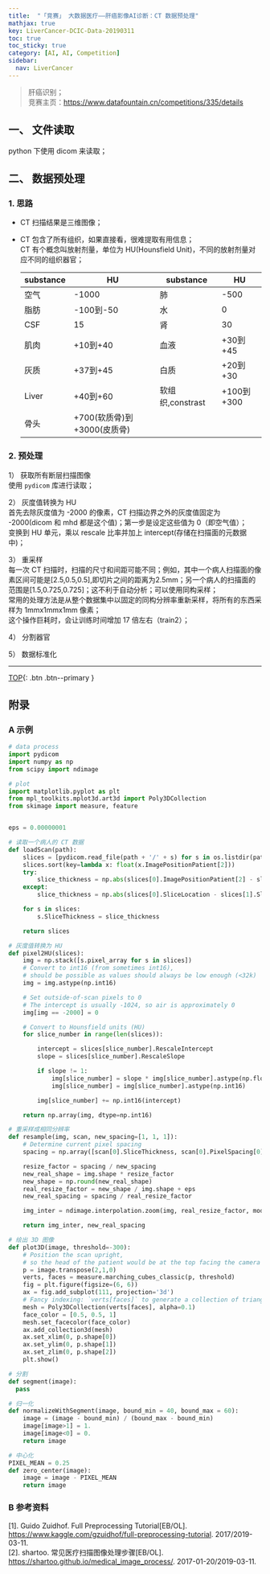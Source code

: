 ```yaml
---
title:  "「竞赛」 大数据医疗——肝癌影像AI诊断：CT 数据预处理"
mathjax: true
key: LiverCancer-DCIC-Data-20190311
toc: true
toc_sticky: true
category: [AI, AI, Competition]
sidebar:
  nav: LiverCancer
---
```

<span id='head'></span>


>肝癌识别；    
竞赛主页：<https://www.datafountain.cn/competitions/335/details>   

## 一、 文件读取
python 下使用 dicom 来读取；  

<!--more-->

## 二、 数据预处理
### 1. 思路
- CT 扫描结果是三维图像；   
- CT 包含了所有组织，如果直接看，很难提取有用信息；   
  CT 有个概念叫放射剂量，单位为 HU(Hounsfield Unit)，不同的放射剂量对应不同的组织器官；  

  | substance | 	HU | substance | 	HU |
  | --- | --- | --- | --- |
  | 空气 | 	-1000 | 肺	| -500 |
  | 脂肪	| -100到-50 | 水	| 0  |
  | CSF	| 15 | 肾	| 30 |
  | 肌肉	| +10到+40 | 血液	| +30到+45 |
  | 灰质	| +37到+45 | 白质	| +20到+30 |
  | Liver	| +40到+60 | 软组织,constrast	| +100到+300 |
  | 骨头	| +700(软质骨)到+3000(皮质骨) |

### 2. 预处理
1） 获取所有断层扫描图像   
使用 `pydicom` 库进行读取；  

2） 灰度值转换为 HU   
首先去除灰度值为 -2000 的像素，CT 扫描边界之外的灰度值固定为 -2000(dicom 和 mhd 都是这个值)；第一步是设定这些值为 0（即空气值）；   
变换到 HU 单元，乘以 rescale 比率并加上 intercept(存储在扫描面的元数据中)；   

3） 重采样  
每一次 CT 扫描时，扫描的尺寸和间距可能不同；例如，其中一个病人扫描面的像素区间可能是[2.5,0.5,0.5],即切片之间的距离为2.5mm；另一个病人的扫描面的范围是[1.5,0.725,0.725]；这不利于自动分析；可以使用同构采样；  
常用的处理方法是从整个数据集中以固定的同构分辨率重新采样，将所有的东西采样为 1mmx1mmx1mm 像素；   
这个操作巨耗时，会让训练时间增加 17 倍左右（train2）；    

4） 分割器官    

5） 数据标准化  


-------------------  
[TOP](#head){: .btn .btn--primary }



## 附录
### A 示例
```python
# data process
import pydicom
import numpy as np
from scipy import ndimage

# plot
import matplotlib.pyplot as plt
from mpl_toolkits.mplot3d.art3d import Poly3DCollection
from skimage import measure, feature


eps = 0.00000001

# 读取一个病人的 CT 数据
def loadScan(path):
    slices = [pydicom.read_file(path + '/' + s) for s in os.listdir(path)]
    slices.sort(key=lambda x: float(x.ImagePositionPatient[2]))
    try:
        slice_thickness = np.abs(slices[0].ImagePositionPatient[2] - slices[1].ImagePositionPatient[2])
    except:
        slice_thickness = np.abs(slices[0].SliceLocation - slices[1].SliceLocation)

    for s in slices:
        s.SliceThickness = slice_thickness

    return slices

# 灰度值转换为 HU
def pixel2HU(slices):
    img = np.stack([s.pixel_array for s in slices])
    # Convert to int16 (from sometimes int16),
    # should be possible as values should always be low enough (<32k)
    img = img.astype(np.int16)

    # Set outside-of-scan pixels to 0
    # The intercept is usually -1024, so air is approximately 0
    img[img == -2000] = 0

    # Convert to Hounsfield units (HU)
    for slice_number in range(len(slices)):

        intercept = slices[slice_number].RescaleIntercept
        slope = slices[slice_number].RescaleSlope

        if slope != 1:
            img[slice_number] = slope * img[slice_number].astype(np.float64)
            img[slice_number] = img[slice_number].astype(np.int16)

        img[slice_number] += np.int16(intercept)

    return np.array(img, dtype=np.int16)

# 重采样成相同分辨率
def resample(img, scan, new_spacing=[1, 1, 1]):
    # Determine current pixel spacing
    spacing = np.array([scan[0].SliceThickness, scan[0].PixelSpacing[0], scan[0].PixelSpacing[1]], dtype=np.float32)

    resize_factor = spacing / new_spacing
    new_real_shape = img.shape * resize_factor
    new_shape = np.round(new_real_shape)
    real_resize_factor = new_shape / img.shape + eps
    new_real_spacing = spacing / real_resize_factor

    img_inter = ndimage.interpolation.zoom(img, real_resize_factor, mode='nearest')

    return img_inter, new_real_spacing

# 绘出 3D 图像
def plot3D(image, threshold=-300):
    # Position the scan upright,
    # so the head of the patient would be at the top facing the camera
    p = image.transpose(2,1,0)
    verts, faces = measure.marching_cubes_classic(p, threshold)
    fig = plt.figure(figsize=(6, 6))
    ax = fig.add_subplot(111, projection='3d')
    # Fancy indexing: `verts[faces]` to generate a collection of triangles
    mesh = Poly3DCollection(verts[faces], alpha=0.1)
    face_color = [0.5, 0.5, 1]
    mesh.set_facecolor(face_color)
    ax.add_collection3d(mesh)
    ax.set_xlim(0, p.shape[0])
    ax.set_ylim(0, p.shape[1])
    ax.set_zlim(0, p.shape[2])
    plt.show()

# 分割
def segment(image):
  pass

# 归一化
def normalizeWithSegment(image, bound_min = 40, bound_max = 60):
    image = (image - bound_min) / (bound_max - bound_min)
    image[image>1] = 1.
    image[image<0] = 0.
    return image

# 中心化
PIXEL_MEAN = 0.25
def zero_center(image):
    image = image - PIXEL_MEAN
    return image


```

### B 参考资料
[1]. Guido Zuidhof. Full Preprocessing Tutorial[EB/OL]. <https://www.kaggle.com/gzuidhof/full-preprocessing-tutorial>. 2017/2019-03-11.   
[2]. shartoo. 常见医疗扫描图像处理步骤[EB/OL]. <https://shartoo.github.io/medical_image_process/>. 2017-01-20/2019-03-11.   
